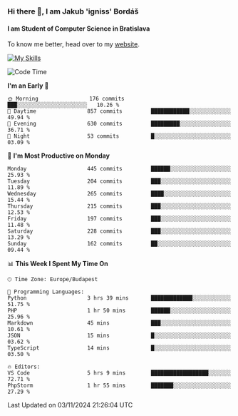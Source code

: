 ### Hi there 👋, I am Jakub 'igniss' Bordáš

#### I am Student of Computer Science in Bratislava
To know me better, head over to my [website](https://bordas.sk).

[![My Skills](https://skillicons.dev/icons?i=js,html,css,figma,svelte,java,kotlin,python,postgresql,typescript,nest,nodejs)](https://bordas.sk)


<!--START_SECTION:waka-->
![Code Time](http://img.shields.io/badge/Code%20Time-1%2C559%20hrs%209%20mins-blue)

**I'm an Early 🐤** 

```text
🌞 Morning                176 commits         ███░░░░░░░░░░░░░░░░░░░░░░   10.26 % 
🌆 Daytime                857 commits         ████████████░░░░░░░░░░░░░   49.94 % 
🌃 Evening                630 commits         █████████░░░░░░░░░░░░░░░░   36.71 % 
🌙 Night                  53 commits          █░░░░░░░░░░░░░░░░░░░░░░░░   03.09 % 
```
📅 **I'm Most Productive on Monday** 

```text
Monday                   445 commits         ██████░░░░░░░░░░░░░░░░░░░   25.93 % 
Tuesday                  204 commits         ███░░░░░░░░░░░░░░░░░░░░░░   11.89 % 
Wednesday                265 commits         ████░░░░░░░░░░░░░░░░░░░░░   15.44 % 
Thursday                 215 commits         ███░░░░░░░░░░░░░░░░░░░░░░   12.53 % 
Friday                   197 commits         ███░░░░░░░░░░░░░░░░░░░░░░   11.48 % 
Saturday                 228 commits         ███░░░░░░░░░░░░░░░░░░░░░░   13.29 % 
Sunday                   162 commits         ██░░░░░░░░░░░░░░░░░░░░░░░   09.44 % 
```


📊 **This Week I Spent My Time On** 

```text
🕑︎ Time Zone: Europe/Budapest

💬 Programming Languages: 
Python                   3 hrs 39 mins       █████████████░░░░░░░░░░░░   51.75 % 
PHP                      1 hr 50 mins        ██████░░░░░░░░░░░░░░░░░░░   25.96 % 
Markdown                 45 mins             ███░░░░░░░░░░░░░░░░░░░░░░   10.61 % 
JSON                     15 mins             █░░░░░░░░░░░░░░░░░░░░░░░░   03.62 % 
TypeScript               14 mins             █░░░░░░░░░░░░░░░░░░░░░░░░   03.50 % 

🔥 Editors: 
VS Code                  5 hrs 9 mins        ██████████████████░░░░░░░   72.71 % 
PhpStorm                 1 hr 55 mins        ███████░░░░░░░░░░░░░░░░░░   27.29 % 
```


 Last Updated on 03/11/2024 21:26:04 UTC
<!--END_SECTION:waka-->
